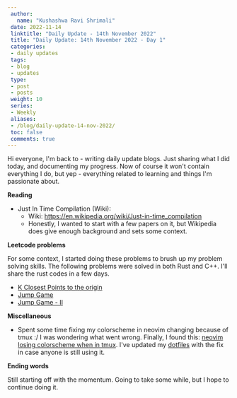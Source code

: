 ```yaml
---
 author:
   name: "Kushashwa Ravi Shrimali"
 date: 2022-11-14
 linktitle: "Daily Update - 14th November 2022"
 title: "Daily Update: 14th November 2022 - Day 1"
 categories:
 - daily updates
 tags:
 - blog
 - updates
 type:
 - post
 - posts
 weight: 10
 series:
 - Weekly
 aliases:
 - /blog/daily-update-14-nov-2022/
 toc: false
 comments: true
---
```


Hi everyone, I'm back to - writing daily update blogs. Just sharing what I did today, and documenting my progress. Now of course it won't contain everything I do, but yep - everything related to learning and things I'm passionate about.

**Reading**

* Just In Time Compilation (Wiki):
  - Wiki: https://en.wikipedia.org/wiki/Just-in-time_compilation
  - Honestly, I wanted to start with a few papers on it, but Wikipedia does give enough background and sets some context.

**Leetcode problems**

For some context, I started doing these problems to brush up my problem solving skills. The following problems were solved in both Rust and C++. I'll share the rust codes in a few days.

* [K Closest Points to the origin](https://leetcode.com/problems/k-closest-points-to-origin/)
* [Jump Game](https://leetcode.com/problems/jump-game/)
* [Jump Game - II](https://leetcode.com/problems/jump-game-ii/)

**Miscellaneous**

* Spent some time fixing my colorscheme in neovim changing because of tmux :/ I was wondering what went wrong. Finally, I found this: [neovim losing colorscheme when in tmux](https://stackoverflow.com/questions/60309665/neovim-losing-colorscheme-when-in-tmux-all-past-solutions-i-see-dont-work-for). I've updated my [dotfiles](https://github.com/krshrimali/dotfiles) with the fix in case anyone is still using it.

**Ending words**

Still starting off with the momentum. Going to take some while, but I hope to continue doing it.

